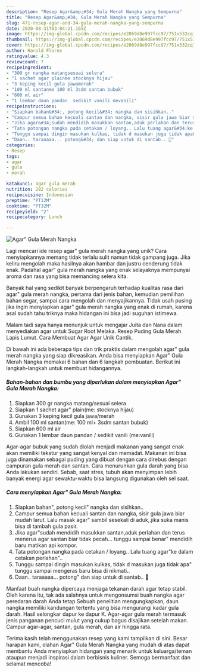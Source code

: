 ```yaml
---
description: "Resep Agar&amp;#34; Gula Merah Nangka yang Sempurna"
title: "Resep Agar&amp;#34; Gula Merah Nangka yang Sempurna"
slug: 471-resep-agar-and-34-gula-merah-nangka-yang-sempurna
date: 2020-08-31T03:04:21.165Z
image: https://img-global.cpcdn.com/recipes/e2069d8e997fcc97/751x532cq70/agar-gula-merah-nangka-foto-resep-utama.jpg
thumbnail: https://img-global.cpcdn.com/recipes/e2069d8e997fcc97/751x532cq70/agar-gula-merah-nangka-foto-resep-utama.jpg
cover: https://img-global.cpcdn.com/recipes/e2069d8e997fcc97/751x532cq70/agar-gula-merah-nangka-foto-resep-utama.jpg
author: Harold Flores
ratingvalue: 4.3
reviewcount: 7
recipeingredient:
- "300 gr nangka matangsesuai selera"
- "1 sachet agar plainme stocknya hijau"
- "3 keping kecil gula jawamerah"
- "100 ml santanme 100 ml 3sdm santan bubuk"
- "600 ml air"
- "1 lembar daun pandan  sedikit vanili mevanili"
recipeinstructions:
- "Siapkan bahan&#34;, potong kecil&#34; nangka dan sisihkan.."
- "Campur semua bahan kecuali santan dan nangka, sisir gula jawa biar mudah larut. Lalu masak agar&#34; sambil sesekali di aduk,.jika suka manis bisa di tambah gula pasir."
- "Jika agar&#34;sudah mendidih masukkan santan,aduk perlahan dan terus menerus agar santan biar tidak pecah... tunggu sampai benar&#34; mendidih baru matikan api kompor."
- "Tata potongan nangka pada cetakan / loyang.. Lalu tuang agar&#34;ke dalam cetakan perlahan&#34;.."
- "Tunggu sampai dingin masukan kulkas, tidak d masukan juga tidak apa&#34; tunggu sampai mengeras baru bisa di nikmati.."
- "Daan.. taraaaaa... potong&#34; dan siap untuk di santab.. 🥰"
categories:
- Resep
tags:
- agar
- gula
- merah

katakunci: agar gula merah 
nutrition: 282 calories
recipecuisine: Indonesian
preptime: "PT12M"
cooktime: "PT32M"
recipeyield: "2"
recipecategory: Lunch

---
```



![Agar&#34; Gula Merah Nangka](https://img-global.cpcdn.com/recipes/e2069d8e997fcc97/751x532cq70/agar-gula-merah-nangka-foto-resep-utama.jpg)

Lagi mencari ide resep agar&#34; gula merah nangka yang unik? Cara menyiapkannya memang tidak terlalu sulit namun tidak gampang juga. Jika keliru mengolah maka hasilnya akan hambar dan justru cenderung tidak enak. Padahal agar&#34; gula merah nangka yang enak selayaknya mempunyai aroma dan rasa yang bisa memancing selera kita.

Banyak hal yang sedikit banyak berpengaruh terhadap kualitas rasa dari agar&#34; gula merah nangka, pertama dari jenis bahan, kemudian pemilihan bahan segar, sampai cara mengolah dan menyajikannya. Tidak usah pusing jika ingin menyiapkan agar&#34; gula merah nangka yang enak di rumah, karena asal sudah tahu triknya maka hidangan ini bisa jadi suguhan istimewa.

Malam tadi saya hanya menunjuk untuk mengajar Juita dan Nana dalam menyediakan agar untuk Sugar Root Melaka. Resep Puding Gula Merah Lapis Lumut. Cara Membuat Agar Agar Unik Cantik.


Di bawah ini ada beberapa tips dan trik praktis dalam mengolah agar&#34; gula merah nangka yang siap dikreasikan. Anda bisa menyiapkan Agar&#34; Gula Merah Nangka memakai 6 bahan dan 6 langkah pembuatan. Berikut ini langkah-langkah untuk membuat hidangannya.

<!--inarticleads1-->

##### Bahan-bahan dan bumbu yang diperlukan dalam menyiapkan Agar&#34; Gula Merah Nangka:

1. Siapkan 300 gr nangka matang/sesuai selera
1. Siapkan 1 sachet agar&#34; plain(me: stocknya hijau)
1. Gunakan 3 keping kecil gula jawa/merah
1. Ambil 100 ml santan(me: 100 ml+ 3sdm santan bubuk)
1. Siapkan 600 ml air
1. Gunakan 1 lembar daun pandan / sedikit vanili (me:vanili)


Agar-agar bubuk yang sudah diolah menjadi makanan yang sangat enak akan memiliki tekstur yang sangat kenyal dan memadat. Makanan ini bisa juga dinamakan sebagai puding yang dibuat dengan cara direbus dengan campuran gula merah dan santan. Cara menurunkan gula darah yang bisa Anda lakukan sendiri. Sebab, saat stres, tubuh akan menyimpan lebih banyak energi agar sewaktu-waktu bisa langsung digunakan oleh sel saat. 

<!--inarticleads2-->

##### Cara menyiapkan Agar&#34; Gula Merah Nangka:

1. Siapkan bahan&#34;, potong kecil&#34; nangka dan sisihkan..
1. Campur semua bahan kecuali santan dan nangka, sisir gula jawa biar mudah larut. Lalu masak agar&#34; sambil sesekali di aduk,.jika suka manis bisa di tambah gula pasir.
1. Jika agar&#34;sudah mendidih masukkan santan,aduk perlahan dan terus menerus agar santan biar tidak pecah... tunggu sampai benar&#34; mendidih baru matikan api kompor.
1. Tata potongan nangka pada cetakan / loyang.. Lalu tuang agar&#34;ke dalam cetakan perlahan&#34;..
1. Tunggu sampai dingin masukan kulkas, tidak d masukan juga tidak apa&#34; tunggu sampai mengeras baru bisa di nikmati..
1. Daan.. taraaaaa... potong&#34; dan siap untuk di santab.. 🥰


Manfaat buah nangka dipercaya menjaga tekanan darah agar tetap stabil. Oleh karena itu, tak ada salahnya untuk mengonsumsi buah nangka agar peredaran darah Anda tetap Sebuah penelitian mengungkapkan, daun nangka memiliki kandungan tertentu yang bisa mengurangi kadar gula darah. Hasil selongkar dapur ke dapur K. Agar-agar gula merah termasuk jenis panganan pencuci mulut yang cukup bagus disajikan setelah makan. Campur agar-agar, santan, gula merah, dan air hingga rata. 

Terima kasih telah menggunakan resep yang kami tampilkan di sini. Besar harapan kami, olahan Agar&#34; Gula Merah Nangka yang mudah di atas dapat membantu Anda menyiapkan hidangan yang menarik untuk keluarga/teman ataupun menjadi inspirasi dalam berbisnis kuliner. Semoga bermanfaat dan selamat mencoba!
